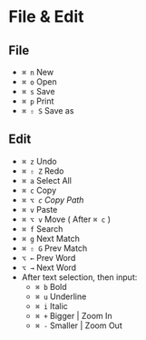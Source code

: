 # File & Edit

## File

- `⌘ n` New
- `⌘ o` Open
- `⌘ s` Save
- `⌘ p` Print
- `⌘ ⇧ S` Save as

## Edit

- `⌘ z` Undo
- `⌘ ⇧ Z` Redo
- `⌘ a` Select All
- `⌘ c` Copy
- _`⌘ ⌥ c` Copy Path_
- `⌘ v` Paste
- `⌘ ⌥ v` Move ( After `⌘ c` )
- `⌘ f` Search
- `⌘ g` Next Match
- `⌘ ⇧ G` Prev Match
- `⌥ ←` Prev Word
- `⌥ →` Next Word
- After text selection, then input:
    - `⌘ b` Bold
    - `⌘ u` Underline
    - `⌘ i` Italic
    - `⌘ +` Bigger | Zoom In
    - `⌘ -` Smaller | Zoom Out
